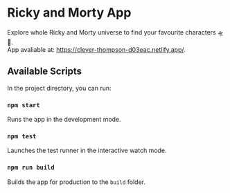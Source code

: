 # Ricky and Morty App
Explore whole Ricky and Morty universe to find your favourite characters 🛸 🚀.\
App avaliable at: https://clever-thompson-d03eac.netlify.app/.


## Available Scripts

In the project directory, you can run:

### `npm start`

Runs the app in the development mode.

### `npm test`

Launches the test runner in the interactive watch mode.


### `npm run build`

Builds the app for production to the `build` folder.
